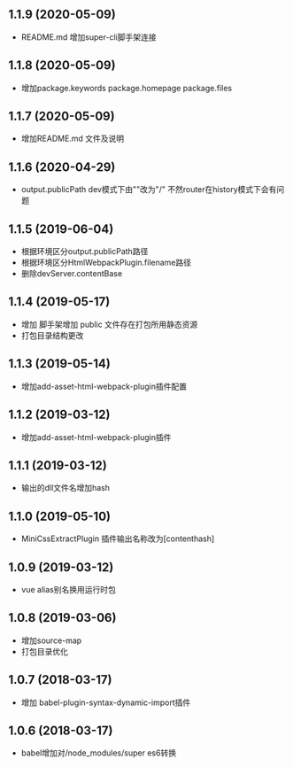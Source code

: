 ## 1.1.9 (2020-05-09)

- README.md 增加super-cli脚手架连接

## 1.1.8 (2020-05-09)

- 增加package.keywords package.homepage package.files

## 1.1.7 (2020-05-09)

- 增加README.md 文件及说明

## 1.1.6 (2020-04-29)

- output.publicPath dev模式下由""改为"/" 不然router在history模式下会有问题

## 1.1.5 (2019-06-04)

- 根据环境区分output.publicPath路径
- 根据环境区分HtmlWebpackPlugin.filename路径
- 删除devServer.contentBase

## 1.1.4 (2019-05-17)

- 增加 脚手架增加 public 文件存在打包所用静态资源
- 打包目录结构更改

## 1.1.3 (2019-05-14)

- 增加add-asset-html-webpack-plugin插件配置

## 1.1.2 (2019-03-12)

- 增加add-asset-html-webpack-plugin插件

## 1.1.1 (2019-03-12)

- 输出的dll文件名增加hash

## 1.1.0 (2019-05-10)

- MiniCssExtractPlugin 插件输出名称改为[contenthash]

## 1.0.9 (2019-03-12)

- vue alias别名换用运行时包

## 1.0.8 (2019-03-06)

- 增加source-map
- 打包目录优化

## 1.0.7 (2018-03-17)

- 增加 babel-plugin-syntax-dynamic-import插件

## 1.0.6 (2018-03-17)

- babel增加对/node_modules/super es6转换